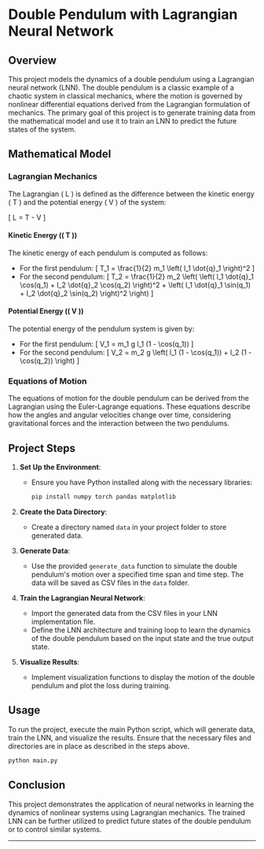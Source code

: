 # Double Pendulum with Lagrangian Neural Network

## Overview

This project models the dynamics of a double pendulum using a Lagrangian neural network (LNN). The double pendulum is a classic example of a chaotic system in classical mechanics, where the motion is governed by nonlinear differential equations derived from the Lagrangian formulation of mechanics. The primary goal of this project is to generate training data from the mathematical model and use it to train an LNN to predict the future states of the system.

## Mathematical Model

### Lagrangian Mechanics

The Lagrangian \( L \) is defined as the difference between the kinetic energy \( T \) and the potential energy \( V \) of the system:

\[
L = T - V
\]

#### Kinetic Energy (\( T \))

The kinetic energy of each pendulum is computed as follows:

- For the first pendulum:
  \[
  T_1 = \frac{1}{2} m_1 \left( l_1 \dot{q}_1 \right)^2
  \]
- For the second pendulum:
  \[
  T_2 = \frac{1}{2} m_2 \left( \left( l_1 \dot{q}_1 \cos(q_1) + l_2 \dot{q}_2 \cos(q_2) \right)^2 + \left( l_1 \dot{q}_1 \sin(q_1) + l_2 \dot{q}_2 \sin(q_2) \right)^2 \right)
  \]

#### Potential Energy (\( V \))

The potential energy of the pendulum system is given by:

- For the first pendulum:
  \[
  V_1 = m_1 g l_1 (1 - \cos(q_1))
  \]
- For the second pendulum:
  \[
  V_2 = m_2 g \left( l_1 (1 - \cos(q_1)) + l_2 (1 - \cos(q_2)) \right)
  \]

### Equations of Motion

The equations of motion for the double pendulum can be derived from the Lagrangian using the Euler-Lagrange equations. These equations describe how the angles and angular velocities change over time, considering gravitational forces and the interaction between the two pendulums.

## Project Steps

1. **Set Up the Environment**:
   - Ensure you have Python installed along with the necessary libraries:
     ```bash
     pip install numpy torch pandas matplotlib
     ```

2. **Create the Data Directory**:
   - Create a directory named `data` in your project folder to store generated data.

3. **Generate Data**:
   - Use the provided `generate_data` function to simulate the double pendulum's motion over a specified time span and time step. The data will be saved as CSV files in the `data` folder.

4. **Train the Lagrangian Neural Network**:
   - Import the generated data from the CSV files in your LNN implementation file.
   - Define the LNN architecture and training loop to learn the dynamics of the double pendulum based on the input state and the true output state.

5. **Visualize Results**:
   - Implement visualization functions to display the motion of the double pendulum and plot the loss during training.

## Usage

To run the project, execute the main Python script, which will generate data, train the LNN, and visualize the results. Ensure that the necessary files and directories are in place as described in the steps above.

```bash
python main.py
```

## Conclusion

This project demonstrates the application of neural networks in learning the dynamics of nonlinear systems using Lagrangian mechanics. The trained LNN can be further utilized to predict future states of the double pendulum or to control similar systems.

---
